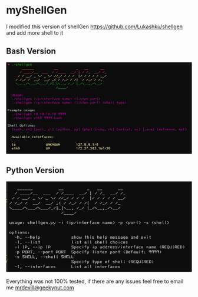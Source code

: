 # myShellGen


I modified this version of shellGen https://github.com/Lukashku/shellgen and add more shell to it

## Bash Version

![](/assets/shellgen.png)

## Python Version

![](/assets/shellgenpy.png)

Everything was not 100% tested, if there are any issues feel free to email me mrdevill@geekynut.com
